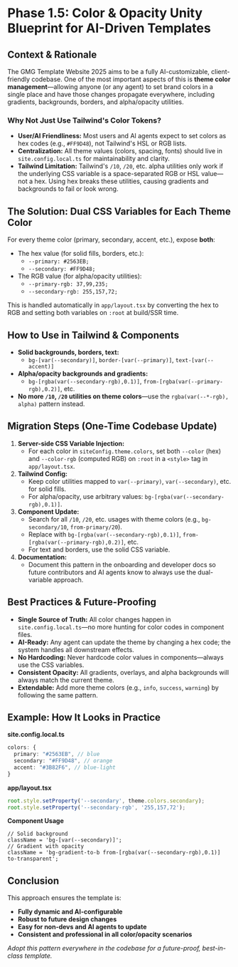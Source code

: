 # Phase 1.5: Color & Opacity Unity Blueprint for AI-Driven Templates

## Context & Rationale

The GMG Template Website 2025 aims to be a fully AI-customizable, client-friendly codebase. One of the most important aspects of this is **theme color management**—allowing anyone (or any agent) to set brand colors in a single place and have those changes propagate everywhere, including gradients, backgrounds, borders, and alpha/opacity utilities.

### Why Not Just Use Tailwind's Color Tokens?

- **User/AI Friendliness:** Most users and AI agents expect to set colors as hex codes (e.g., `#FF9D48`), not Tailwind's HSL or RGB lists.
- **Centralization:** All theme values (colors, spacing, fonts) should live in `site.config.local.ts` for maintainability and clarity.
- **Tailwind Limitation:** Tailwind's `/10`, `/20`, etc. alpha utilities only work if the underlying CSS variable is a space-separated RGB or HSL value—not a hex. Using hex breaks these utilities, causing gradients and backgrounds to fail or look wrong.

## The Solution: Dual CSS Variables for Each Theme Color

For every theme color (primary, secondary, accent, etc.), expose **both**:

- The hex value (for solid fills, borders, etc.):
  - `--primary: #2563EB;`
  - `--secondary: #FF9D48;`
- The RGB value (for alpha/opacity utilities):
  - `--primary-rgb: 37,99,235;`
  - `--secondary-rgb: 255,157,72;`

This is handled automatically in `app/layout.tsx` by converting the hex to RGB and setting both variables on `:root` at build/SSR time.

## How to Use in Tailwind & Components

- **Solid backgrounds, borders, text:**
  - `bg-[var(--secondary)]`, `border-[var(--primary)]`, `text-[var(--accent)]`
- **Alpha/opacity backgrounds and gradients:**
  - `bg-[rgba(var(--secondary-rgb),0.1)]`, `from-[rgba(var(--primary-rgb),0.2)]`, etc.
- **No more `/10`, `/20` utilities on theme colors**—use the `rgba(var(--*-rgb), alpha)` pattern instead.

## Migration Steps (One-Time Codebase Update)

1. **Server-side CSS Variable Injection:**
   - For each color in `siteConfig.theme.colors`, set both `--color` (hex) and `--color-rgb` (computed RGB) on `:root` in a `<style>` tag in `app/layout.tsx`.
2. **Tailwind Config:**
   - Keep color utilities mapped to `var(--primary)`, `var(--secondary)`, etc. for solid fills.
   - For alpha/opacity, use arbitrary values: `bg-[rgba(var(--secondary-rgb),0.1)]`.
3. **Component Update:**
   - Search for all `/10`, `/20`, etc. usages with theme colors (e.g., `bg-secondary/10`, `from-primary/20`).
   - Replace with `bg-[rgba(var(--secondary-rgb),0.1)]`, `from-[rgba(var(--primary-rgb),0.2)]`, etc.
   - For text and borders, use the solid CSS variable.
4. **Documentation:**
   - Document this pattern in the onboarding and developer docs so future contributors and AI agents know to always use the dual-variable approach.

## Best Practices & Future-Proofing

- **Single Source of Truth:** All color changes happen in `site.config.local.ts`—no more hunting for color codes in component files.
- **AI-Ready:** Any agent can update the theme by changing a hex code; the system handles all downstream effects.
- **No Hardcoding:** Never hardcode color values in components—always use the CSS variables.
- **Consistent Opacity:** All gradients, overlays, and alpha backgrounds will always match the current theme.
- **Extendable:** Add more theme colors (e.g., `info`, `success`, `warning`) by following the same pattern.

## Example: How It Looks in Practice

**site.config.local.ts**

```ts
colors: {
  primary: "#2563EB", // blue
  secondary: "#FF9D48", // orange
  accent: "#3B82F6", // blue-light
}
```

**app/layout.tsx**

```ts
root.style.setProperty('--secondary', theme.colors.secondary);
root.style.setProperty('--secondary-rgb', '255,157,72');
```

**Component Usage**

```tsx
// Solid background
className = 'bg-[var(--secondary)]';
// Gradient with opacity
className = 'bg-gradient-to-b from-[rgba(var(--secondary-rgb),0.1)] to-transparent';
```

## Conclusion

This approach ensures the template is:

- **Fully dynamic and AI-configurable**
- **Robust to future design changes**
- **Easy for non-devs and AI agents to update**
- **Consistent and professional in all color/opacity scenarios**

_Adopt this pattern everywhere in the codebase for a future-proof, best-in-class template._

